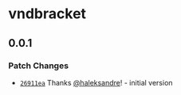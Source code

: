 # vndbracket

## 0.0.1

### Patch Changes

- [`26911ea`](https://github.com/haleksandre/test-tauri/commit/26911eaf591a9bfa09c77205529b5c0889d9f9d1) Thanks [@haleksandre](https://github.com/haleksandre)! - initial version
